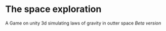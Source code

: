 # The space exploration
A Game on unity 3d simulating laws of gravity in outter space
*Beta version*